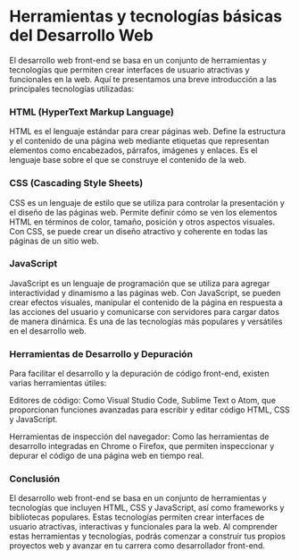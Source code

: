 # Herramientas y tecnologías básicas del Desarrollo Web



El desarrollo web front-end se basa en un conjunto de herramientas y tecnologías que permiten crear interfaces de usuario atractivas y funcionales en la web. Aquí te presentamos una breve introducción a las principales tecnologías utilizadas:

### HTML (HyperText Markup Language)

HTML es el lenguaje estándar para crear páginas web. Define la estructura y el contenido de una página web mediante etiquetas que representan elementos como encabezados, párrafos, imágenes y enlaces. Es el lenguaje base sobre el que se construye el contenido de la web.

### CSS (Cascading Style Sheets)

CSS es un lenguaje de estilo que se utiliza para controlar la presentación y el diseño de las páginas web. Permite definir cómo se ven los elementos HTML en términos de color, tamaño, posición y otros aspectos visuales. Con CSS, se puede crear un diseño atractivo y coherente en todas las páginas de un sitio web.

### JavaScript

JavaScript es un lenguaje de programación que se utiliza para agregar interactividad y dinamismo a las páginas web. Con JavaScript, se pueden crear efectos visuales, manipular el contenido de la página en respuesta a las acciones del usuario y comunicarse con servidores para cargar datos de manera dinámica. Es una de las tecnologías más populares y versátiles en el desarrollo web.

### Herramientas de Desarrollo y Depuración

Para facilitar el desarrollo y la depuración de código front-end, existen varias herramientas útiles:

Editores de código: Como Visual Studio Code, Sublime Text o Atom, que proporcionan funciones avanzadas para escribir y editar código HTML, CSS y JavaScript.

Herramientas de inspección del navegador: Como las herramientas de desarrollo integradas en Chrome o Firefox, que permiten inspeccionar y depurar el código de una página web en tiempo real.

### Conclusión

El desarrollo web front-end se basa en un conjunto de herramientas y tecnologías que incluyen HTML, CSS y JavaScript, así como frameworks y bibliotecas populares. Estas tecnologías permiten crear interfaces de usuario atractivas, interactivas y funcionales para la web. Al comprender estas herramientas y tecnologías, podrás comenzar a construir tus propios proyectos web y avanzar en tu carrera como desarrollador front-end.
